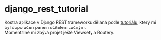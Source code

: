 # django_rest_tutorial
Kostra aplikace v Django REST frameworku dělaná podle <a href="https://www.youtube.com/watch?v=B38aDwUpcFc&feature=emb_title">tutoriálu</a>, který mi byl doporučen panem učitelem Lučným.<br>
Momentálně mi zbývá projet ještě Viewsety a Routery.
